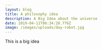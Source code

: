 ```yaml
---
layout: blog
title: A philosophy idea
description: A Big Idea about the universe
date: 2019-04-11T06:34:28.776Z
image: /images/uploads/day-robot.jpg
---
```

This is a big idea
